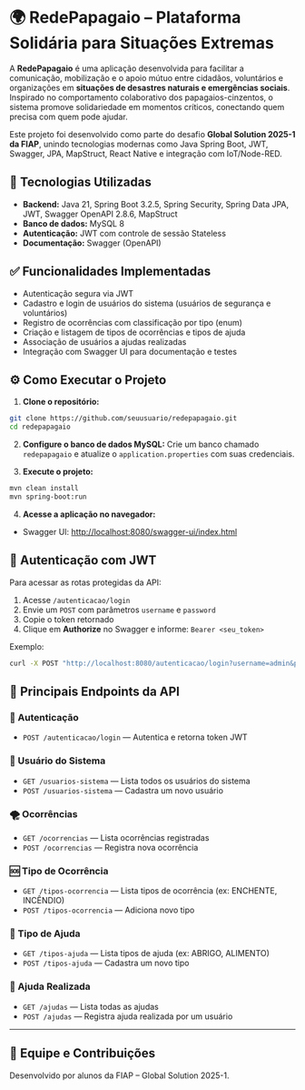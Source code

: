 # 🌍 RedePapagaio – Plataforma Solidária para Situações Extremas

A **RedePapagaio** é uma aplicação desenvolvida para facilitar a comunicação, mobilização e o apoio mútuo entre cidadãos, voluntários e organizações em **situações de desastres naturais e emergências sociais**. Inspirado no comportamento colaborativo dos papagaios-cinzentos, o sistema promove solidariedade em momentos críticos, conectando quem precisa com quem pode ajudar.

Este projeto foi desenvolvido como parte do desafio **Global Solution 2025-1 da FIAP**, unindo tecnologias modernas como Java Spring Boot, JWT, Swagger, JPA, MapStruct, React Native e integração com IoT/Node-RED.

## 🧰 Tecnologias Utilizadas

- **Backend:** Java 21, Spring Boot 3.2.5, Spring Security, Spring Data JPA, JWT, Swagger OpenAPI 2.8.6, MapStruct
- **Banco de dados:** MySQL 8
- **Autenticação:** JWT com controle de sessão Stateless
- **Documentação:** Swagger (OpenAPI)

## ✅ Funcionalidades Implementadas

- Autenticação segura via JWT
- Cadastro e login de usuários do sistema (usuários de segurança e voluntários)
- Registro de ocorrências com classificação por tipo (enum)
- Criação e listagem de tipos de ocorrências e tipos de ajuda
- Associação de usuários a ajudas realizadas
- Integração com Swagger UI para documentação e testes

## ⚙️ Como Executar o Projeto

1. **Clone o repositório:**
```bash
git clone https://github.com/seuusuario/redepapagaio.git
cd redepapagaio
```

2. **Configure o banco de dados MySQL:**
Crie um banco chamado `redepapagaio` e atualize o `application.properties` com suas credenciais.

3. **Execute o projeto:**
```bash
mvn clean install
mvn spring-boot:run
```

4. **Acesse a aplicação no navegador:**
- Swagger UI: [http://localhost:8080/swagger-ui/index.html](http://localhost:8080/swagger-ui/index.html)

## 🔐 Autenticação com JWT

Para acessar as rotas protegidas da API:

1. Acesse `/autenticacao/login`
2. Envie um `POST` com parâmetros `username` e `password`
3. Copie o token retornado
4. Clique em **Authorize** no Swagger e informe: `Bearer <seu_token>`

Exemplo:
```bash
curl -X POST "http://localhost:8080/autenticacao/login?username=admin&password=1234"
```

## 📡 Principais Endpoints da API

### 🔐 Autenticação
- `POST /autenticacao/login` — Autentica e retorna token JWT

### 👤 Usuário do Sistema
- `GET /usuarios-sistema` — Lista todos os usuários do sistema
- `POST /usuarios-sistema` — Cadastra um novo usuário

### 🌪 Ocorrências
- `GET /ocorrencias` — Lista ocorrências registradas
- `POST /ocorrencias` — Registra nova ocorrência

### 🆘 Tipo de Ocorrência
- `GET /tipos-ocorrencia` — Lista tipos de ocorrência (ex: ENCHENTE, INCÊNDIO)
- `POST /tipos-ocorrencia` — Adiciona novo tipo

### 🙋 Tipo de Ajuda
- `GET /tipos-ajuda` — Lista tipos de ajuda (ex: ABRIGO, ALIMENTO)
- `POST /tipos-ajuda` — Cadastra um novo tipo

### 🤝 Ajuda Realizada
- `GET /ajudas` — Lista todas as ajudas
- `POST /ajudas` — Registra ajuda realizada por um usuário

---

## 👥 Equipe e Contribuições

Desenvolvido por alunos da FIAP – Global Solution 2025-1.  

